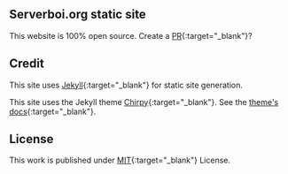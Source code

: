 ## Serverboi.org static site
This website is 100% open source. Create a [PR](https://github.com/JakeTurner616/JakeTurner616.github.io/pulls){:target="\_blank"}?

## Credit
This site uses [Jekyll](https://jekyllrb.com/){:target="\_blank"} for static site generation.

This site uses the Jekyll theme [Chirpy](https://github.com/cotes2020/jekyll-theme-chirpy/){:target="\_blank"}. See the [theme's docs](https://github.com/cotes2020/jekyll-theme-chirpy#documentation){:target="\_blank"}.

## License
This work is published under [MIT](https://github.com/cotes2020/chirpy-starter/blob/master/LICENSE){:target="\_blank"} License.
